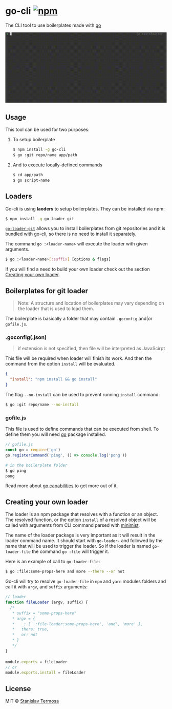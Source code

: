 # go-cli [![npm](https://img.shields.io/npm/v/go-cli.svg?style=flat-square)](https://www.npmjs.com/package/go-cli)

The CLI tool to use boilerplates made with [go](https://www.npmjs.com/package/go)

![go-cli example](https://raw.githubusercontent.com/gocli/go-cli/master/docs/example.gif)

## Usage

This tool can be used for two purposes:

1. To setup boilerplate

   ```bash
   $ npm install -g go-cli
   $ go :git repo/name app/path
   ```

2. And to execute locally-defined commands
   ```bash
   $ cd app/path
   $ go script-name
   ```

## Loaders

Go-cli is using **laoders** to setup boilerplates. They can be installed via npm:

```bash
$ npm install -g go-loader-git
```

[`go-loader-git`](https://github.com/gocli/go-loader-git) allows you to install boilerplates from git repositories and it is bundled with go-cli, so there is no need to install it separately.

The command `go :<loader-name>` will execute the loader with given arguments.

```bash
$ go :<loader-name>[:suffix] [options & flags]
```

If you will find a need to build your own loader check out the section [Creating your own loader](#creating-your-own-loader).

## Boilerplates for git loader

> Note: A structure and location of boilerplates may vary depending on the loader that is used to load them.

The boilerplate is basically a folder that may contain `.goconfig` and|or `gofile.js`.

### .goconfig(.json)

> if extension is not specified, then file will be interpreted as JavaScirpt

This file will be required when loader will finish its work. And then the command from the option `install` will be evaluated.

```json
{
  "install": "npm install && go install"
}
```

The flag `--no-install` can be used to prevent running `install` command:

```bash
$ go :git repo/name --no-install
```

### gofile.js

This file is used to define commands that can be executed from shell. To define them you will need [go](https://github.com/gocli/go) package installed.

```js
// gofile.js
const go = require('go')
go.registerCommand('ping', () => console.log('pong'))
```

```bash
# in the boilerplate folder
$ go ping
pong
```

Read more about [go capabilities](https://github.com/gocli/go) to get more out of it.

## Creating your own loader

The loader is an npm package that resolves with a function or an object. The resolved function, or the option `install` of a resolved object will be called with arguments from CLI command parsed with [minimist](https://www.npmjs.com/package/minimist).

The name of the loader package is very important as it will result in the loader command name. It should start with `go-loader-` and followed by the name that will be used to trigger the loader. So if the loader is named `go-loader-file` the command `go :file` will trigger it.

Here is an example of call to `go-loader-file`:

```bash
$ go :file:some-props-here and more --there --or not
```

Go-cli will try to resolve `go-loader-file` in `npm` and `yarn` modules folders and call it with `argv`, and `suffix` arguments:

```js
// loader
function fileLoader (argv, suffix) {
  /*
   * suffix = "some-props-here"
   * argv = {
   *   _: [ ':file-loader:some-props-here', 'and', 'more' ],
   *   there: true,
   *   or: not
   * }
   */
}

module.exports = fileLoader
// or
module.exports.install = fileLoader
```

## License

MIT © [Stanislav Termosa](https://github.com/termosa)

